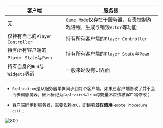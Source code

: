 
| 客户端                           | 服务器                                         |
| ----------------------------- | ------------------------------------------- |
| 无                             | `Game Mode`仅存在于服务器，负责控制游戏进程、生成与销毁`Actor`等功能 |
| 仅持有自己的`Player Controller`     | 持有所有客户端的`Player Controller`                 |
| 持有所有客户端的`Player State`与`Pawn` | 持有所有客户端的`Player State`与`Pawn`               |
| 持有自身的`Hud`与`Widgets`界面        | 一般来说没有UI界面                                  |
|                               |                                             |

- `Replication`是从服务器单向同步到每个客户端，如果在客户端修改了并不会同步到服务器，因此标记为`Replicated=True`的变量不应该被客户端修改；

- 客户端同步到服务器，需要依赖`RPC`，即**远程过程调用**`Remote Procedure Call`；

![800](https://pic-1315225359.cos.ap-shanghai.myqcloud.com/20250212230848.png)
